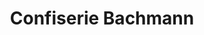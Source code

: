 ---
title: "Confiserie Bachmann"
url: /basel/confiserie-bachmann-centralbahnplatz/
shop: Konditorei
---